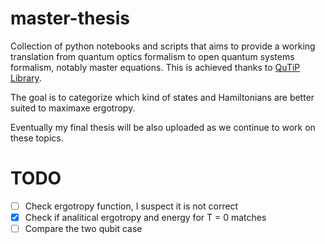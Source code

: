# master-thesis

Collection of python notebooks and scripts that aims to provide a working translation from quantum optics formalism to open quantum systems formalism, notably master equations. This is achieved thanks to [QuTiP Library](https://github.com/qutip/qutip).

The goal is to categorize which kind of states and Hamiltonians are better suited to maximaxe ergotropy. 

Eventually my final thesis will be also uploaded as we continue to work on these topics.

# TODO
- [ ] Check ergotropy function, I suspect it is not correct
- [x] Check if analitical ergotropy and energy for T = 0 matches
- [ ] Compare the two qubit case
